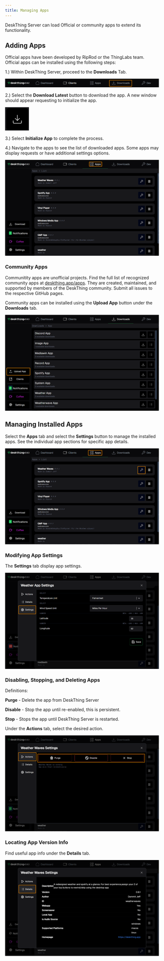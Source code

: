 ```yaml
---
title: Managing Apps
---
```


DeskThing Server can load Official or community apps to extend its functionality.

## Adding Apps
Official apps have been developed by RipRod or the ThingLabs team. Official apps can be installed using the following steps:

1.) Within DeskThing Server, proceed to the **Downloads** Tab.

![DeskThing_Downloads](/src/assets/docs/DeskThing_Downloads.png)

2.) Select the **Download Latest** button to download the app. A new window should appear requesting to initialize the app.

![Spotify_Dev_app](/src/assets/docs/Download_App.png)

3.) Select **Initialize App** to complete the process.

4.) Navigate to the apps to see the list of downloaded apps. Some apps may display requests or have additional settings options. 

![DeskThing_Apps](/src/assets/docs/DeskThing_Apps.png)

### Community Apps

Communitity apps are unofficial projects. Find the full list of recognized community apps at [deskthing.app/apps](https://deskthing.app/apps). They are created, maintained, and supported by members of the DeskThing community. Submit all issues to the respective GitHub pages.

Community apps can be installed using the **Upload App** button under the **Downloads** tab.

![DeskThing_UploadApp](/src/assets/docs/DeskThing_UploadApp.png)

## Managing Installed Apps
Select the **Apps** tab and select the **Settings** button to manage the installed apps. See the individual app sections for specific app details.

![DeskThing_AppSettings](/src/assets/docs/DeskThing_AppSettingsMenu.png)
### Modifying App Settings
The **Settings** tab display app settings.

![DeskThing_AppSettings](/src/assets/docs/DeskThing_AppSettings.png)

### Disabling, Stopping, and Deleting Apps
Definitions:

**Purge** - Delete the app from DeskThing Server

**Disable** - Stop the app until re-enabled, this is persistent.

**Stop** - Stops the app until DeskThing Server is restarted.

Under the **Actions** tab, select the desired action.

![DeskThing_AppActions](/src/assets/docs/DeskThing_AppActions.png)

### Locating App Version Info

Find useful app info under the **Details** tab.

![DeskThing_Details](/src/assets/docs/DeskThing_AppDetails.png)
